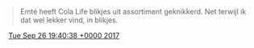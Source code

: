 > Emté heeft Cola Life blikjes uit assortiment geknikkerd\. Net terwijl ik dat wel lekker vind, in blikjes\.

<img src="../../media/tweet.ico" width="12" /> [Tue Sep 26 19:40:38 +0000 2017](https://twitter.com/DromerDenker/status/912763866022649857)